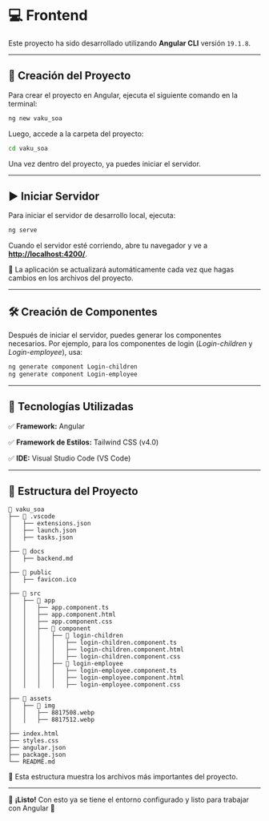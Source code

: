 #  💻  Frontend

Este proyecto ha sido desarrollado utilizando **Angular CLI** versión `19.1.8`.

---

## 📌 Creación del Proyecto

Para crear el proyecto en Angular, ejecuta el siguiente comando en la terminal:

```sh
ng new vaku_soa
```

Luego, accede a la carpeta del proyecto:

```sh
cd vaku_soa
```

Una vez dentro del proyecto, ya puedes iniciar el servidor.

---

## ▶️ Iniciar Servidor

Para iniciar el servidor de desarrollo local, ejecuta:

```sh
ng serve
```

Cuando el servidor esté corriendo, abre tu navegador y ve a **[http://localhost:4200/](http://localhost:4200/)**. 

📌 La aplicación se actualizará automáticamente cada vez que hagas cambios en los archivos del proyecto.

---

## 🛠️ Creación de Componentes

Después de iniciar el servidor, puedes generar los componentes necesarios. Por ejemplo, para los componentes de login (*Login-children* y *Login-employee*), usa:

```sh
ng generate component Login-children
ng generate component Login-employee
```

---

## 📌 Tecnologías Utilizadas

✅ **Framework:** Angular

✅ **Framework de Estilos:** Tailwind CSS (v4.0)

✅ **IDE:** Visual Studio Code (VS Code)

---

## 📂 Estructura del Proyecto

```
📁 vaku_soa
├── 📁 .vscode
│   ├── extensions.json
│   ├── launch.json
│   ├── tasks.json
│
├── 📁 docs
│   ├── backend.md
│
├── 📁 public
│   ├── favicon.ico
│
├── 📁 src
│   ├── 📁 app
│   │   ├── app.component.ts
│   │   ├── app.component.html
│   │   ├── app.component.css
│   │   ├── 📁 component
│   │   │   ├── 📁 login-children
│   │   │   │   ├── login-children.component.ts
│   │   │   │   ├── login-children.component.html
│   │   │   │   ├── login-children.component.css
│   │   │   ├── 📁 login-employee
│   │   │   │   ├── login-employee.component.ts
│   │   │   │   ├── login-employee.component.html
│   │   │   │   ├── login-employee.component.css
│
├── 📁 assets
│   ├── 📁 img
│   │   ├── 8817508.webp
│   │   ├── 8817512.webp
│
├── index.html
├── styles.css
├── angular.json
├── package.json
└── README.md
```

📌 Esta estructura muestra los archivos más importantes del proyecto.

---

📢 **¡Listo!** Con esto ya se tiene el entorno configurado y listo para trabajar con Angular 🚀
